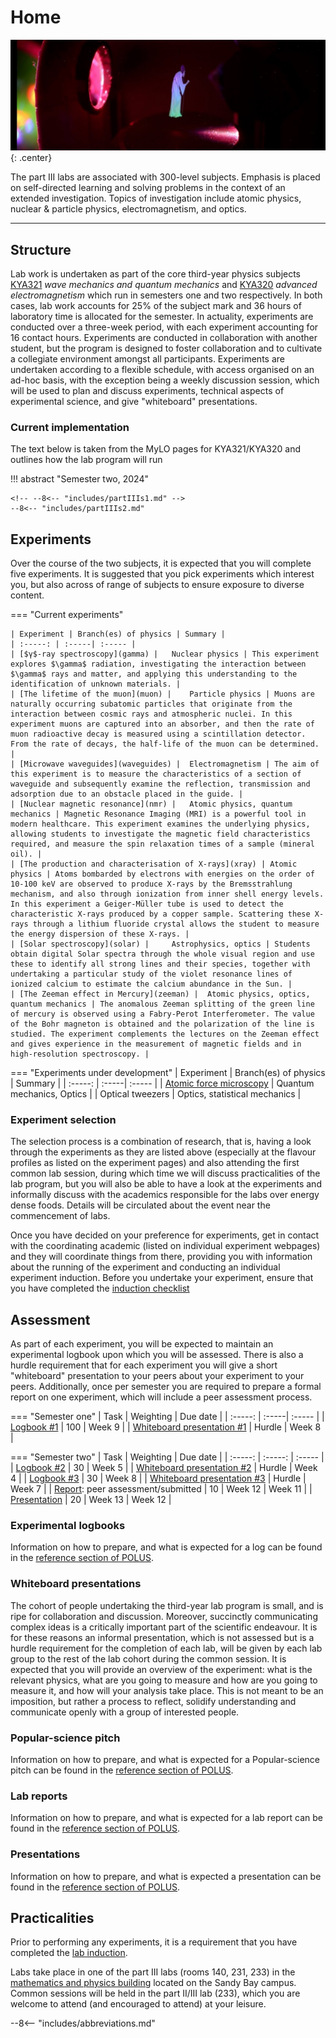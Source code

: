 # Home

![](header.jpg){: .center}

The part III labs are associated with 300-level subjects. Emphasis is placed on self-directed learning and solving problems in the context of an extended investigation. Topics of investigation include atomic physics, nuclear & particle physics, electromagnetism, and optics.

---

## Structure

Lab work is undertaken as part of the core third-year physics subjects [KYA321](https://www.utas.edu.au/courses/cse/units/kya321-wave-mechanics-and-quantum-mechanics) *wave mechanics and quantum mechanics* and [KYA320](https://www.utas.edu.au/courses/cse/units/kya320-advanced-electromagnetism) *advanced electromagnetism* which run in semesters one and two respectively. In both cases, lab work accounts for 25% of the subject mark and 36 hours of laboratory time is allocated for the semester. In actuality, experiments are conducted over a three-week period, with each experiment accounting for 16 contact hours. Experiments are conducted in collaboration with another student, but the program is designed to foster collaboration and to cultivate a collegiate environment amongst all participants. Experiments are undertaken according to a flexible schedule, with access organised on an ad-hoc basis, with the exception being a weekly discussion session, which will be used to plan and discuss experiments, technical aspects of experimental science, and give "whiteboard" presentations.

### Current implementation

The text below is taken from the MyLO pages for KYA321/KYA320 and outlines how the lab program will run

!!! abstract "Semester two, 2024"

    <!-- --8<-- "includes/partIIIs1.md" -->
    --8<-- "includes/partIIIs2.md"

## Experiments

Over the course of the two subjects, it is expected that you will complete five experiments. It is suggested that you pick experiments which interest you, but also across of range of subjects to ensure exposure to diverse content.

=== "Current experiments"

    | Experiment | Branch(es) of physics | Summary |
    | :-----: | :-----| :----- |
    | [$γ$-ray spectroscopy](gamma) |	Nuclear physics | This experiment explores $\gamma$ radiation, investigating the interaction between $\gamma$ rays and matter, and applying this understanding to the identification of unknown materials. |
    | [The lifetime of the muon](muon) |	Particle physics | Muons are naturally occurring subatomic particles that originate from the interaction between cosmic rays and atmospheric nuclei. In this experiment muons are captured into an absorber, and then the rate of muon radioactive decay is measured using a scintillation detector. From the rate of decays, the half-life of the muon can be determined. |
    | [Microwave waveguides](waveguides) |	Electromagnetism | The aim of this experiment is to measure the characteristics of a section of waveguide and subsequently examine the reflection, transmission and adsorption due to an obstacle placed in the guide. |
    | [Nuclear magnetic resonance](nmr) |	Atomic physics, quantum mechanics | Magnetic Resonance Imaging (MRI) is a powerful tool in modern healthcare. This experiment examines the underlying physics, allowing students to investigate the magnetic field characteristics required, and measure the spin relaxation times of a sample (mineral oil). |
    | [The production and characterisation of X-rays](xray) | Atomic physics | Atoms bombarded by electrons with energies on the order of 10-100 keV are observed to produce X-rays by the Bremsstrahlung mechanism, and also through ionization from inner shell energy levels. In this experiment a Geiger-Müller tube is used to detect the characteristic X-rays produced by a copper sample. Scattering these X-rays through a lithium fluoride crystal allows the student to measure the energy dispersion of these X-rays. |
    | [Solar spectroscopy](solar) | 	Astrophysics, optics | Students obtain digital Solar spectra through the whole visual region and use these to identify all strong lines and their species, together with undertaking a particular study of the violet resonance lines of ionized calcium to estimate the calcium abundance in the Sun. |
    | [The Zeeman effect in Mercury](zeeman) |	Atomic physics, optics, quantum mechanics | The anomalous Zeeman splitting of the green line of mercury is observed using a Fabry-Perot Interferometer. The value of the Bohr magneton is obtained and the polarization of the line is studied. The experiment complements the lectures on the Zeeman effect and gives experience in the measurement of magnetic fields and in high-resolution spectroscopy. |

=== "Experiments under development"
    | Experiment | Branch(es) of physics | Summary |
    | :-----: | :-----| :----- |
    | [Atomic force microscopy](afm) | Quantum mechanics, Optics |
    | Optical tweezers | Optics, statistical mechanics |

### Experiment selection

The selection process is a combination of research, that is, having a look through the experiments as they are listed above (especially at the flavour profiles as listed on the experiment pages) and also attending the first common lab session, during which time we will discuss practicalities of the lab program, but you will also be able to have a look at the experiments and informally discuss with the academics responsible for the labs over energy dense foods. Details will be circulated about the event near the commencement of labs.

Once you have decided on your preference for experiments, get in contact with the coordinating academic (listed on individual experiment webpages) and they will coordinate things from there, providing you with information about the running of the experiment and conducting an individual experiment induction. Before you undertake your experiment, ensure that you have completed the [induction checklist](../safety/inductions/#checklist)

## Assessment
As part of each experiment, you will be expected to maintain an experimental logbook upon which you will be assessed. There is also a hurdle requirement that for each experiment you will give a short "whiteboard" presentation to your peers about your experiment to your peers. Additionally, once per semester you are required to prepare a formal report on one experiment, which will include a peer assessment process.

=== "Semester one"
    | Task | Weighting | Due date |
    | :-----: | :-----| :----- |
    | [Logbook #1](#experimental-logbooks) | $100%$ | Week 9 |
    | [Whiteboard presentation #1](#whiteboard-presentations) | Hurdle | Week 8 |


=== "Semester two"
    | Task | Weighting | Due date |
    | :-----: | :-----: | :----- |
    | [Logbook #2](#experimental-logbooks) | $30%$ | Week 5 |
    | [Whiteboard presentation #2](#whiteboard-presentations) | Hurdle | Week 4 |
    | [Logbook #3](#experimental-logbooks) | $30%$ | Week 8 |
    | [Whiteboard presentation #3](#whiteboard-presentations) | Hurdle | Week 7 |
    | [Report](#report): peer assessment/submitted | $10%/20%$ | Week 12 | Week 11 |
    | [Presentation](#presentations) | $20%$ | Week 13 | Week 12 |

### Experimental logbooks

Information on how to prepare, and what is expected for a log can be found in the [reference section of POLUS](../reference/experiment/#log-books).

### Whiteboard presentations

The cohort of people undertaking the third-year lab program is small, and is ripe for collaboration and discussion. Moreover, succinctly communicating complex ideas is a critically important part of the scientific endeavour. It is for these reasons an informal presentation, which is not assessed but is a hurdle requirement for the completion of each lab, will be given by each lab group to the rest of the lab cohort during the common session. It is expected that you will provide an overview of the experiment: what is the relevant physics, what are you going to measure and how are you going to measure it, and how will your analysis take place. This is not meant to be an imposition, but rather a process to reflect, solidify understanding and communicate openly with a group of interested people.

### Popular-science pitch
Information on how to prepare, and what is expected for a Popular-science pitch can be found in the [reference section of POLUS](../reference/experiment/#popular-science-pitch).

### Lab reports
Information on how to prepare, and what is expected for a lab report can be found in the [reference section of POLUS](../reference/experiment/#reports).

### Presentations
Information on how to prepare, and what is expected a presentation can be found in the [reference section of POLUS](../reference/experiment/#presentations).

## Practicalities
Prior to performing any experiments, it is a requirement that you have completed the [lab induction](../safety/inductions/).

Labs take place in one of the part III labs (rooms 140, 231, 233) in the [mathematics and physics building](https://www.openstreetmap.org/way/23959304) located on the Sandy Bay campus. Common sessions will be held in the part II/III lab (233), which you are welcome to attend (and encouraged to attend) at your leisure.



--8<-- "includes/abbreviations.md"
